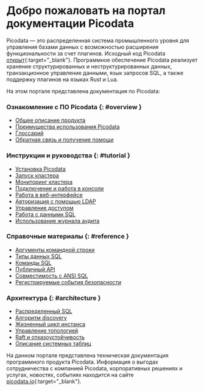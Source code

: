 # Добро пожаловать на портал документации Picodata
Picodata — это распределенная система промышленного уровня для
управления базами данных с возможностью расширения функциональности за
счет плагинов. Исходный код Picodata
[открыт](https://git.picodata.io/picodata/picodata){:target="_blank"}.
Программное обеспечение Picodata реализует хранение структурированных и
неструктурированных данных, транзакционное управление данными, язык
запросов SQL, а также поддержку плагинов на языках Rust и Lua.

На этом портале представлена документация по Picodata:


### Ознакомление с ПО Picodata {: #overview }
* [Общее описание продукта](overview/description)
* [Преимущества использования Picodata](overview/benefits)
* [Глоссарий](overview/glossary)
* [Обратная связь и получение помощи](overview/feedback)

### Инструкции и руководства {: #tutorial }
* [Установка Picodata](tutorial/install)
* [Запуск кластера](tutorial/deploy)
* [Мониторинг кластера](tutorial/monitoring)
* [Подключение и работа в консоли](tutorial/connecting)
* [Работа в веб-интерфейсе](tutorial/webui)
* [Авторизация с помощью LDAP](tutorial/ldap)
* [Управление доступом](tutorial/access_control)
* [Работа с данными SQL](tutorial/sql_examples)
* [Использование журнала аудита](tutorial/audit_log)

### Справочные материалы {: #reference }
* [Аргументы командной строки](reference/cli)
* [Типы данных SQL](reference/sql_types)
* [Команды SQL](reference/sql_queries)
* [Публичный API](reference/api)
* [Совместимость с ANSI SQL](reference/ansi_sql)
* [Регистрируемые события безопасности](reference/audit_events)

### Архитектура {: #architecture }
* [Распределенный SQL](architecture/distributed_sql)
* [Алгоритм discovery](architecture/discovery)
* [Жизненный цикл инстанса](architecture/instance_lifecycle)
* [Управление топологией](architecture/topology_management)
* [Raft и отказоустойчивость](architecture/raft_failover)
* [Описание системных таблиц](architecture/system_tables.md)

<!-- План на развитие структуры документации:
### Ознакомление с ПО Picodata
* [Основные концепции](concepts)

### Инструкции и руководства
* Кластер в контейнерной среде
* Кластер с использованием Ansible
* Подключение и работа в веб-интерфейсе
* Управление пользователями и привилегиями
* Разработка плагинов
* Аварийное восстановление
* Резервное копирование
* Обновление Picodata

### Справочные материалы
* Справочник настроек

### Администрирование {: #admin }
* Использование журнала безопасности
* Перечень событий безопасности

### Архитектура
* Схема данных: таблицы, индексы
* Отказоустойчивость и репликация
* Масштабирование
* Алгоритм Raft
* Bootstrap
* Идентификация и аутентификация
* Управление доступом (авторизация) -->

На данном портале представлена техническая документация программного
продукта Picodata. Информация о выгодах сотрудничества с компанией
Picodata, корпоративных решениях и услугах, новостях, событиях находится
на сайте [picodata.io](https://www.picodata.io){:target="_blank"}.

<a style="display: none" href="https://hits.seeyoufarm.com"><img src="https://hits.seeyoufarm.com/api/count/incr/badge.svg?url=https%3A%2F%2Fdocs.picodata.io%2Fpicodata%2F&count_bg=%2379C83D&title_bg=%23555555&icon=&icon_color=%23E7E7E7&title=hits&edge_flat=false"/></a>
